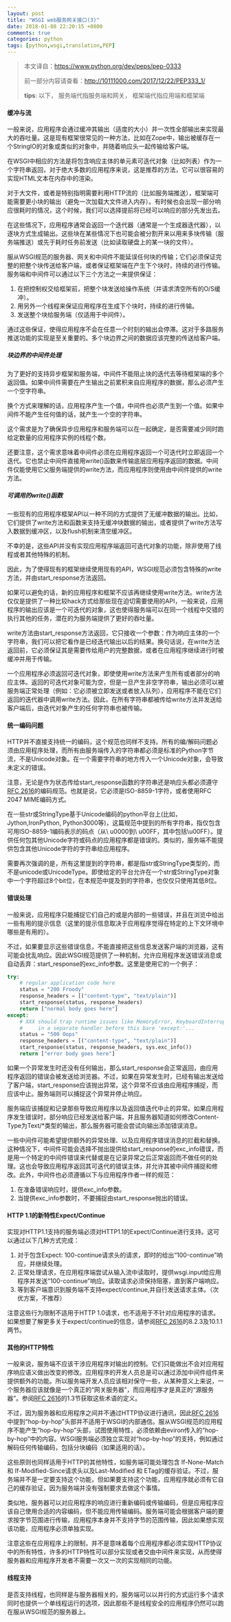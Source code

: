 ```yaml
---
layout: post
title: "WSGI web服务网关接口(3)"
date: 2018-01-08 22:20:15 +0800
comments: true
categories: python
tags: [python,wsgi,translation,PEP]
---
```


> 本文译自：https://www.python.org/dev/peps/pep-0333
>
> 前一部分内容请查看：http://10111000.com/2017/12/22/PEP333_1/
>
> **tips**: 以下， 服务端代指服务端和网关， 框架端代指应用端和框架端

#### 缓冲与流

一般来说，应用程序会通过缓冲其输出（适度的大小）并一次性全部输出来实现最大的吞吐量。这是现有框架很常见的一种方法，比如在Zope中，输出被缓存在一个StringIO的对象或类似的对象中，并随着响应头一起传输给客户端。

在WSGI中相应的方法是将包含响应主体的单元素可迭代对象（比如列表）作为一个字符串返回，对于绝大多数的应用程序来说，这是推荐的方法，它可以很容易的实现HTML文本在内存中的渲染。

<!--more-->

对于大文件，或者是特别指明需要利用HTTP流的（比如服务端推送），框架端可能需要更小块的输出（避免一次加载大文件进入内存）。有时候也会出现一部分响应很耗时的情况，这个时候，我们可以选择提前将已经可以响应的部分先发出去。

在这些情况下，应用程序通常会返回一个迭代器（通常是一个生成器迭代器），以逐块方式生成输出。这些块在某些情况下也可能会被分割开来以用来多块传输（服务端推送）或先于耗时任务前发送（比如读取硬盘上的某一块的文件）。

服从WSGI规范的服务器、网关和中间件不能延误任何块的传输；它们必须保证完整的把整个块传送给客户端，或者保证框架端在产生下个块时，持续的进行传输。服务端和中间件可以通过以下三个方法之一来提供保证：

1. 在把控制权交给框架前，把整个块发送给操作系统（并请求清空所有的O/S缓冲）。
2. 用另外一个线程来保证应用程序在生成下个块时，持续的进行传输。
3. 发送整个块给服务端（仅适用于中间件）。

通过这些保证，使得应用程序不会在任意一个时刻的输出会停滞。这对于多路服务推送功能的实现是至关重要的。多个块边界之间的数据应该完整的传送给客户端。

##### 块边界的中间件处理

为了更好的支持异步框架和服务端，中间件不能阻止块的迭代去等待框架端的多个返回值。如果中间件需要在产生输出之前累积来自应用程序的数据，那么必须产生一个空字符串。

换个方式来理解的话，应用程序产生一个值，中间件也必须产生到一个值。如果中间件不能产生任何值的话，就产生一个空的字符串。

这个需求是为了确保异步应用程序和服务端可以在一起确定，是否需要减少同时跑给定数量的应用程序实例的线程个数。

还要注意，这个需求意味着中间件必须在应用程序返回一个可迭代时立即返回一个迭代。它也禁止中间件直接用write()函数来传输底层应用程序返回的数据。中间件仅能使用它父服务端提供的write方法，而应用程序则使用由中间件提供的write方法。

##### 可调用的write()函数

一些现有的应用程序框架API以一种不同的方式提供了无缓冲数据的输出。比如，它们提供了write方法和函数来支持无缓冲块数据的输出，或者提供了write方法写入数据到缓冲区，以及flush机制来清空缓冲区。

不幸的是，这些API并没有实现应用程序端返回可迭代对象的功能，除非使用了线程或者其他特殊的机制。

因此，为了使得现有的框架继续使用现有的API，WSGI规范必须包含特殊的write方法，并由start_response方法返回。

如果可以避免的话，新的应用程序和框架不应该再继续使用write方法。write方法仅仅是提供了一种比较hack方式给那些现在迫切需要使用的API，一般来说，应用程序的输出应该是一个可迭代的对象，这也使得服务端可以在同一个线程中交错的执行其他的任务，潜在的为服务端提供了更好的吞吐量。

write方法由start_response方法返回，它只接收一个参数：作为响应主体的一个字符串，我们可以把它看作是已经迭代输出以后的结果。换句话说，在write方法返回前，它必须保证其是需要传给用户的完整数据，或者在应用程序继续进行时被缓冲并用于传输。

一个应用程序必须返回可迭代对象，即使使用write方法来产生所有或者部分的响应主体。返回的可迭代对象可能为空，但是一旦产生非空字符串，输出必须可以被服务端正常处理（例如：它必须被立即发送或者放入队列），应用程序不能在它们返回的迭代器中调用write方法。因此，在所有字符串都被传给write方法并发送给客户端后，由迭代对象产生的任何字符串也被传输。

#### 统一编码问题

HTTP并不直接支持统一的编码，这个规范也同样不支持。所有的编/解码问题必须由应用程序处理，而所有由服务端传入的字符串都必须是标准的Python字节流，不是Unicode对象。在一个需要字符串的地方传入一个Unicode对象，会导致未定义的错误。

注意，无论是作为状态传给start_response函数的字符串还是响应头都必须遵守[RFC 2616](http://www.faqs.org/rfcs/rfc2616.html)的编码规范。也就是说，它必须是ISO-8859-1字符，或者使用RFC 2047 MIME编码方式。

在一些str或StringType基于Unicode编码的python平台上(比如，Jython,IronPython, Python3000等)，这篇规范中提到的所有字符串，指仅包含可用ISO-8859-1编码表示的码点（从\ u0000到\ u00FF，其中包括\u00FF）。提供任何包其他Unicode字符或码点的应用程序都是错误的。类似的，服务端不能提供包含其他Unicode字符的字符串给应用程序。

需要再次强调的是，所有这里提到的字符串，都是指str或StringType类型的，而不是unicode或UnicodeType。即使给定的平台允许在一个str或StringType对象中一个字符超过8个bit位，在本规范中提及到的字符串，也仅仅只使用其低8位。

#### 错误处理

一般来说，应用程序只能捕捉它们自己的或是内部的一些错误，并且在浏览中给出一些有用的提示信息（这里的提示信息取决于应用程序觉得在特定的上下文环境中哪些是有用的）。

不过，如果要显示这些错误信息，不能直接把这些信息发送客户端的浏览器，这有可能会扰乱响应。因此WSGI规范提供了一种机制，允许应用程序发送错误消息或自动丢弃：start_response的exc_info参数。这里是使用它的一个例子：

```python
try:
    # regular application code here
    status = "200 Froody"
    response_headers = [("content-type", "text/plain")]
    start_response(status, response_headers)
    return ["normal body goes here"]
except:
    # XXX should trap runtime issues like MemoryError, KeyboardInterrupt
    #     in a separate handler before this bare 'except:'...
    status = "500 Oops"
    response_headers = [("content-type", "text/plain")]
    start_response(status, response_headers, sys.exc_info())
    return ["error body goes here"]
```

如果一个异常发生时还没有任何输出，那么start_response会正常返回，由应用程序返回的错误会被发送给浏览器。不过，如果在异常发生时，已经有输出发送给了客户端，start_response应该抛出异常。这个异常不应该由应用程序捕捉，而应该中止。服务端则可以捕捉这个异常并停止响应。

服务端应该捕捉和记录那些导致应用程序以及返回值迭代中止的异常。如果应用程序发生错误时，部分响应已经发送给客户端，并且服务器知道如何修改Content-Type为Text/*类型的输出，那么服务器可能会尝试向输出添加错误消息。

一些中间件可能希望提供额外的异常处理、以及应用程序错误消息的拦截和替换。这种情况下，中间件可能会选择不抛出提供给start_response的exc_info错误，而是用一个特定的中间件错误来代替或是在记录异常之后正常返回而不做任何的处理。这也会导致应用程序返回其可迭代的错误主体，并允许其被中间件捕捉和修改。此外，中间件也必须遵循以下与应用程序作者一样的规范：

1. 在准备错误响应时，提供exc_info参数。
2. 当提供exc_info参数时，不要捕捉由start_response抛出的错误。

#### HTTP 1.1的新特性Expect/Continue

实现对HTTP1.1支持的服务端必须对HTTP1.1的Expect/Continue进行支持。这可以通过以下几种方式完成：

1. 对于包含Expect: 100-continue请求头的请求，即时的给出“100-continue”响应，并继续处理。
2. 正常处理请求，在应用程序端尝试从输入流中读取时，提供wsgi.input给应用程序并发送“100-continue”响应。读取请求必须保持阻塞，直到客户端响应。
3. 等到客户端意识到服务端不支持expect/continue,并自行发送请求主体。（次优方案，不推荐）

注意这些行为限制不适用于HTTP 1.0请求，也不适用于不针对应用程序的请求。如果想要了解更多关于expect/continue的信息，请参阅[RFC 2616](http://www.faqs.org/rfcs/rfc2616.html)的8.2.3及10.1.1两节。

#### 其他的HTTP特性

一般来说，服务端不应该干涉应用程序对输出的控制。它们只能做出不会对应用程序响应语义做出改变的修改。应用程序的开发人员总是可以通过添加中间件组件来提供额外的功能。所以服务端开发人员应该相对保守一些，从某种意义上来说，一个服务器应该就像是一个真正的“网关服务器”，而应用程序才是真正的“源服务器”。参阅[RFC 2616](http://www.faqs.org/rfcs/rfc2616.html)的1.3节获取这些术语的定义。

不过，因为服务器和应用程序之间并不通过HTTP协议进行通讯，因此[RFC 2616](http://www.faqs.org/rfcs/rfc2616.html)中提到“hop-by-hop”头部并不适用于WSGI的内部通信。服从WSGI规范的应用程序不能产生“hop-by-hop”头部，试图使用特性，必须依赖由eviron传入的“hop-by-hop”中的内容。WSGI服务端必须独立实现对“hop-by-hop”的支持，例如通过解码任何传输编码，包括分块编码（如果适用的话）。

这些原则也同样适用于HTTP的其他特性，如服务端可能处理包含 If-None-Match 和 If-Modified-Since请求头以及Last-Modified 和 ETag的缓存验证。不过，服务端并不是一定要支持这个功能，但如果要支持这个功能，应用程序就必须有它自己的缓存验证，因为服务端并没有强制要求去做这个事情。

类似地，服务器可以对应用程序的响应进行重新编码或传输编码，但是应用程序应该自己使用合适的内容编码，但不能应用传输编码。服务端可能会根据客户端的要求按字节范围进行传输，应用程序本身并不支持字节的范围传输，因此如果想实现该功能，应用程序必须单独实现。

注意这些在应用程序上的限制，并不是意味着每个应用程序都必须实现HTTP协议中的所有特性，许多的HTTP特性可以部分实现或者交由中间件来实现，从而使得服务器和应用程序开发者不需要一次又一次的实现相同的功能。

#### 线程支持

是否支持线程，也同样是与服务器相关的，服务端可以以并行的方式运行多个请求同时也提供一个单线程运行的选项，因此那些不是线程安全的应用程序仍然可以跑在服从WSGI规范的服务器上。

